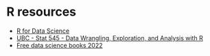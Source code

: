 # R resources

- [R for Data Science](https://r4ds.had.co.nz/index.html)
- [UBC - Stat 545 - Data Wrangling, Exploration, and Analysis with R](https://stat545.com/)
- [Free data science books 2022](https://www.linkedin.com/pulse/free-data-science-books-2022-steve-nouri)
